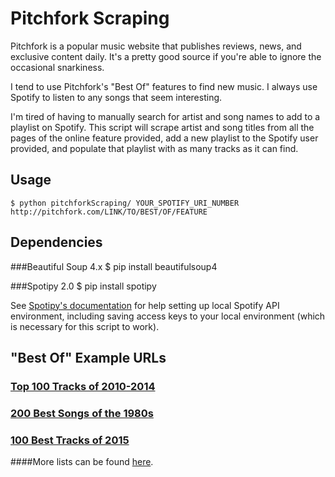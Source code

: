 Pitchfork Scraping
==================
Pitchfork is a popular music website that publishes reviews, news, and exclusive content daily. It's a pretty good source if you're able to ignore the occasional snarkiness. 

I tend to use Pitchfork's "Best Of" features to find new music. I always use Spotify to listen to any songs that seem interesting.

I'm tired of having to manually search for artist and song names to add to a playlist on Spotify. This script will scrape artist and song titles from all the pages of the online feature provided, add a new playlist to the Spotify user provided, and populate that playlist with as many tracks as it can find.

Usage
-----
    $ python pitchforkScraping/ YOUR_SPOTIFY_URI_NUMBER http://pitchfork.com/LINK/TO/BEST/OF/FEATURE

Dependencies
------------------
###Beautiful Soup 4.x
    $ pip install beautifulsoup4

###Spotipy 2.0
    $ pip install spotipy

See [Spotipy's documentation](http://spotipy.readthedocs.org/en/latest/) for help setting up local Spotify API environment, including saving access keys to your local environment (which is necessary for this script to work).


"Best Of" Example URLs
----------------------------
### [Top 100 Tracks of 2010-2014](http://pitchfork.com/features/lists-and-guides/9466-the-top-200-tracks-of-2010-2014/)

### [200 Best Songs of the 1980s](http://pitchfork.com/features/lists-and-guides/9700-the-200-best-songs-of-the-1980s/)

### [100 Best Tracks of 2015](http://pitchfork.com/features/lists-and-guides/9765-the-100-best-tracks-of-2015/)

####More lists can be found [here](http://pitchfork.com/features/lists-and-guides/).
